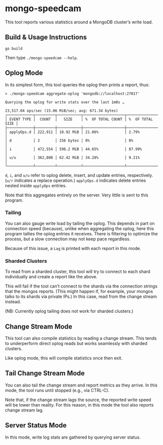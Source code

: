 # mongo-speedcam

This tool reports various statistics around a MongoDB cluster’s write load.

## Build & Usage Instructions
```
go build
```
Then type `./mongo-speedcam --help`.

## Oplog Mode

In its simplest form, this tool queries the oplog then prints a report, thus:
```
> ./mongo-speedcam aggregate-oplog 'mongodb://localhost:27017'

Querying the oplog for write stats over the last 1m0s …

23,517.04 ops/sec (15.06 MiB/sec; avg: 671.34 bytes)
┌────────────┬─────────┬───────────┬───────────────────┬──────────────────┐
│ EVENT TYPE │  COUNT  │   SIZE    │ %  OF TOTAL COUNT │ %  OF TOTAL SIZE │
├────────────┼─────────┼───────────┼───────────────────┼──────────────────┤
│ applyOps.d │ 222,911 │ 18.92 MiB │ 21.06%            │ 2.79%            │
│ d          │ 2       │ 256 bytes │ 0%                │ 0%               │
│ i          │ 472,554 │ 596.2 MiB │ 44.65%            │ 87.99%           │
│ u/u        │ 362,800 │ 62.42 MiB │ 34.28%            │ 9.21%            │
└────────────┴─────────┴───────────┴───────────────────┴──────────────────┘
```
`d`, `i`, and `u/u` refer to oplog delete, insert, and update entries,
respectively. (`u/r` indicates a replace operation.) `applyOps.d` indicates
delete entries nested inside `applyOps` entries.

Note that this aggregates entirely on the server. Very little is sent to
this program.

### Tailing

You can also gauge write load by tailing the oplog. This depends in part on
connection speed (because), unlike when aggregating the oplog, here this
program tallies the oplog entries it receives. There is filtering to optimize
the process, but a slow connection may not keep pace regardless.

Because of this issue, a `Lag` is printed with each report in this mode.

### Sharded Clusters

To read from a sharded cluster, this tool will try to connect to each
shard individually and create a report like the above.

This will fail if the tool can’t connect to the shards via the connection
strings that the mongos reports. (This might happen if, for example, your
mongos talks to its shards via private IPs.) In this case, read from the
change stream instead.

(NB: Currently oplog tailing does not work for sharded clusters.)

## Change Stream Mode

This tool can also compile statistics by reading a change stream. This
tends to underperform direct oplog reads but works seamlessly with sharded
clusters.

Like oplog mode, this will compile statistics once then exit.

## Tail Change Stream Mode

You can also tail the change stream and report metrics as they arrive.
In this mode, the tool runs until stopped (e.g., via CTRL-C).

Note that, if the change stream lags the source, the reported write speed
will be lower than reality. For this reason, in this mode the tool also
reports change stream lag.

## Server Status Mode

In this mode, write log stats are gathered by querying server status.
